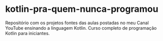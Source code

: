 # kotlin-pra-quem-nunca-programou
Repositório com os projetos fontes das aulas postadas no meu Canal YouTube ensinando a linguagem Kotlin.
Curso completo de programação Kotlin para iniciantes.
